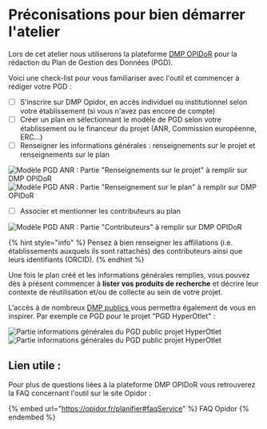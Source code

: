 # Préconisations pour bien démarrer l'atelier

Lors de cet atelier nous utiliserons la plateforme [DMP OPIDoR](https://dmp.opidor.fr) pour la rédaction du Plan de Gestion des Données (PGD).

Voici une check-list pour vous familiariser avec l'outil et commencer à rédiger votre PGD :

* [ ] S'inscrire sur DMP Opidor, en accès individuel ou institutionnel selon votre établissement (si vous n'avez pas encore de compte)
* [ ] Créer un plan en sélectionnant le modèle de PGD selon votre établissement ou le financeur du projet (ANR, Commission européenne, ERC…)
* [ ] Renseigner les informations générales : renseignements sur le projet et renseignements sur le plan

![Modèle PGD ANR : Partie "Renseignements sur le projet" à remplir sur DMP OPIDoR](<.gitbook/assets/Capture d’écran 2022-04-20 à 10.34.04.png>) ![Modèle PGD ANR : Partie "Renseignement sur le plan" à remplir sur DMP OPIDoR](<.gitbook/assets/Capture d’écran 2022-04-20 à 10.34.18.png>)

* [ ] Associer et mentionner les contributeurs au plan

![Modèle PGD ANR : Partie "Contributeurs" à remplir sur DMP OPIDoR](<.gitbook/assets/Capture d’écran 2022-04-20 à 10.36.18.png>)

{% hint style="info" %}
Pensez à bien renseigner les affiliations (i.e. établissements auxquels ils sont rattachés) des contributeurs ainsi que leurs identifiants (ORCID).
{% endhint %}

Une fois le plan créé et les informations générales remplies, vous pouvez dès à présent commencer à **lister vos produits de recherche** et décrire leur contexte de réutilisation et/ou de collecte au sein de votre projet.

L'accès à de nombreux [DMP publics ](https://dmp.opidor.fr/public\_plans)vous permettra également de vous en inspirer. Par exemple ce PGD pour le projet "PGD HyperOtlet" :

![Partie informations générales du PGD public projet HyperOtlet](<.gitbook/assets/Capture d’écran 2022-04-20 à 10.52.04.png>) ![Partie informations générales du PGD public projet HyperOtlet](<.gitbook/assets/Capture d’écran 2022-04-20 à 10.50.43.png>)

## Lien utile :

Pour plus de questions liées à la plateforme DMP OPIDoR vous retrouverez la FAQ concernant l'outil sur le site Opidor :&#x20;

{% embed url="https://opidor.fr/planifier#faqService" %}
FAQ Opidor
{% endembed %}
